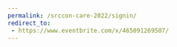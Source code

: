 ```yaml
---
permalink: /srccon-care-2022/signin/
redirect_to:
 - https://www.eventbrite.com/x/465091269507/
---
```

